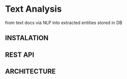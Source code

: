# Text Analysis
from text docs via NLP into extracted entities stored in DB
## INSTALATION
## REST API
## ARCHITECTURE
